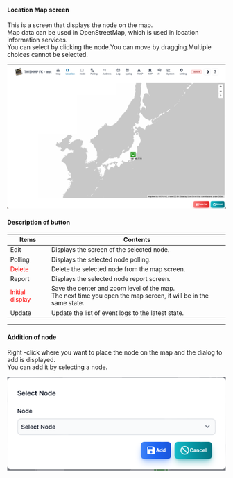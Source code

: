#### Location Map screen

<div class="text-xl mb-2">
This is a screen that displays the node on the map.<br>
Map data can be used in OpenStreetMap, which is used in location information services.<br>
You can select by clicking the node.You can move by dragging.Multiple choices cannot be selected.
</div>


![Map screen](../../help/en/2023-12-03_10-10-10.png)


>>>
#### Description of button

<div class="text-xl">

| Items | Contents |
| ---- | ---- |
| Edit | Displays the screen of the selected node.|
| Polling | Displays the selected node polling.|
| <Span style = "color: red;"> Delete </span> | Delete the selected node from the map screen.|
| Report | Displays the selected node report screen.|
| <Span style = "color: red;"> Initial display </span> | Save the center and zoom level of the map.<br> The next time you open the map screen, it will be in the same state.|
| Update | Update the list of event logs to the latest state.|

</div>


---
#### Addition of node

<div class="text-xl mb-2">
Right -click where you want to place the node on the map and the dialog to add is displayed.
<br> You can add it by selecting a node.
</div>

![Adding node](../../help/en/2023-12-03_10-11-46.png)

